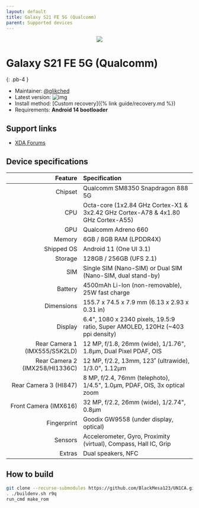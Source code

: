 ```yaml
---
layout: default
title: Galaxy S21 FE 5G (Qualcomm)
parent: Supported devices
---
```


<p align="center">
  <img loading="lazy" src="/assets/images/s21fe.png"/>
</p>

# Galaxy S21 FE 5G (Qualcomm)
{: .pb-4 }
- Maintainer: [@glikched](https://github.com/glikched)
- Latest version: ![img](https://img.shields.io/github/v/release/BlackMesa123/UN1CA?filter=r9q*&style=flat-square&color=89bcff)
- Install method: [Custom recovery]({% link guide/recovery.md %})
- Requirements: **Android 14 bootloader**

## Support links

- [XDA Forums](https://xdaforums.com/f/samsung-galaxy-s21-fe.12389/)

## Device specifications

| Feature                        | Specification                                                                    |
| -----------------------------: | :------------------------------------------------------------------------------- |
| Chipset                        | Qualcomm SM8350 Snapdragon 888 5G                                                |
| CPU                            | Octa-core (1x2.84 GHz Cortex-X1 & 3x2.42 GHz Cortex-A78 & 4x1.80 GHz Cortex-A55) |
| GPU                            | Qualcomm Adreno 660                                                              |
| Memory                         | 6GB / 8GB RAM (LPDDR4X)                                                          |
| Shipped OS                     | Android 11 (One UI 3.1)                                                          |
| Storage                        | 128GB / 256GB (UFS 2.1)                                                          |
| SIM                            | Single SIM (Nano-SIM) or Dual SIM (Nano-SIM, dual stand-by)                      |
| Battery                        | 4500mAh Li-Ion (non-removable), 25W fast charge                                  |
| Dimensions                     | 155.7 x 74.5 x 7.9 mm (6.13 x 2.93 x 0.31 in)                                    |
| Display                        | 6.4", 1080 x 2340 pixels, 19.5:9 ratio, Super AMOLED, 120Hz (~403 ppi density)   |
| Rear Camera 1 (IMX555/S5K2LD)  | 12 MP, f/1.8, 26mm (wide), 1/1.76", 1.8µm, Dual Pixel PDAF, OIS                  |
| Rear Camera 2 (IMX258/HI1336C) | 12 MP, f/2.2, 13mm, 123˚ (ultrawide), 1/3.0", 1.12µm                             |
| Rear Camera 3 (HI847)          | 8 MP, f/2.4, 76mm (telephoto), 1/4.5", 1.0µm, PDAF, OIS, 3x optical zoom         |
| Front Camera (IMX616)          | 32 MP, f/2.2, 26mm (wide), 1/2.74", 0.8µm                                        |
| Fingerprint                    | Goodix GW9558 (under display, optical)                                           |
| Sensors                        | Accelerometer, Gyro, Proximity (virtual), Compass, Hall IC, Grip                 |
| Extras                         | Dual speakers, NFC                                                               |

## How to build

```bash
git clone --recurse-submodules https://github.com/BlackMesa123/UN1CA.git && cd UN1CA
. ./buildenv.sh r9q
run_cmd make_rom
```
